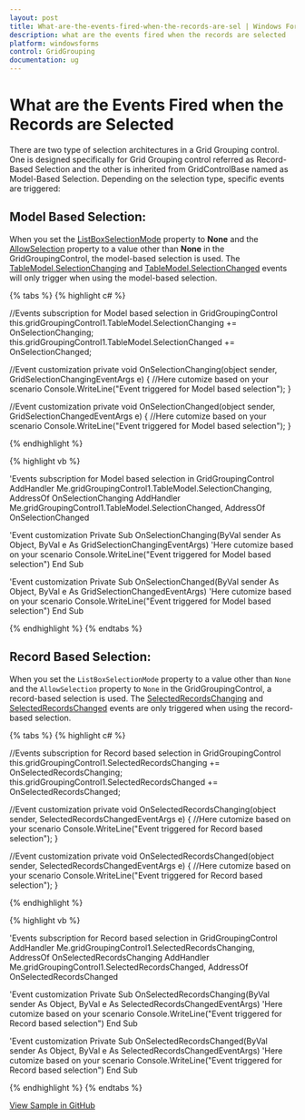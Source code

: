 ```yaml
---
layout: post
title: What-are-the-events-fired-when-the-records-are-sel | Windows Forms | Syncfusion
description: what are the events fired when the records are selected
platform: windowsforms
control: GridGrouping
documentation: ug
---
```


# What are the Events Fired when the Records are Selected

There are two type of selection architectures in a Grid Grouping control. One is designed specifically for Grid Grouping control referred as Record-Based Selection and the other is inherited from GridControlBase named as Model-Based Selection. Depending on the selection type, specific events are triggered:

## Model Based Selection:

When you set the [ListBoxSelectionMode](https://help.syncfusion.com/cr/windowsforms/Syncfusion.Windows.Forms.Grid.Grouping.GridTableOptionsStyleInfo.html#Syncfusion_Windows_Forms_Grid_Grouping_GridTableOptionsStyleInfo_ListBoxSelectionMode) property to **None** and the [AllowSelection](https://help.syncfusion.com/cr/windowsforms/Syncfusion.Windows.Forms.Grid.Grouping.GridTableOptionsStyleInfo.html#Syncfusion_Windows_Forms_Grid_Grouping_GridTableOptionsStyleInfo_AllowSelection) property to a value other than **None** in the GridGroupingControl, the model-based selection is used. The [TableModel.SelectionChanging](https://help.syncfusion.com/cr/windowsforms/Syncfusion.Windows.Forms.Grid.GridModel.html#Syncfusion_Windows_Forms_Grid_GridModel_SelectionChanging) and [TableModel.SelectionChanged](https://help.syncfusion.com/cr/windowsforms/Syncfusion.Windows.Forms.Grid.GridModel.html#Syncfusion_Windows_Forms_Grid_GridModel_SelectionChanged) events will only trigger when using the model-based selection.

{% tabs %}
{% highlight c# %}

//Events subscription for Model based selection in GridGroupingControl
this.gridGroupingControl1.TableModel.SelectionChanging += OnSelectionChanging;
this.gridGroupingControl1.TableModel.SelectionChanged += OnSelectionChanged;

//Event customization
private void OnSelectionChanging(object sender, GridSelectionChangingEventArgs e)
{
    //Here cutomize based on your scenario
	Console.WriteLine("Event triggered for Model based selection");
}

//Event customization
private void OnSelectionChanged(object sender, GridSelectionChangedEventArgs e)
{
    //Here cutomize based on your scenario
	Console.WriteLine("Event triggered for Model based selection");
}

{% endhighlight %}

{% highlight vb %}

'Events subscription for Model based selection in GridGroupingControl
AddHandler Me.gridGroupingControl1.TableModel.SelectionChanging, AddressOf OnSelectionChanging
AddHandler Me.gridGroupingControl1.TableModel.SelectionChanged, AddressOf OnSelectionChanged

'Event customization
Private Sub OnSelectionChanging(ByVal sender As Object, ByVal e As GridSelectionChangingEventArgs)
   'Here cutomize based on your scenario
   Console.WriteLine("Event triggered for Model based selection")
End Sub

'Event customization
Private Sub OnSelectionChanged(ByVal sender As Object, ByVal e As GridSelectionChangedEventArgs)
   'Here cutomize based on your scenario
   Console.WriteLine("Event triggered for Model based selection")
End Sub

{% endhighlight %}
{% endtabs %}


## Record Based Selection:

When you set the `ListBoxSelectionMode` property to a value other than `None` and the `AllowSelection` property to `None` in the GridGroupingControl, a record-based selection is used. The [SelectedRecordsChanging](https://help.syncfusion.com/cr/windowsforms/Syncfusion.Windows.Forms.Grid.Grouping.GridGroupingControl.html#Syncfusion_Windows_Forms_Grid_Grouping_GridGroupingControl_SelectedRecordsChanging) and [SelectedRecordsChanged](https://help.syncfusion.com/cr/windowsforms/Syncfusion.Windows.Forms.Grid.Grouping.GridGroupingControl.html#Syncfusion_Windows_Forms_Grid_Grouping_GridGroupingControl_SelectedRecordsChanged) events are only triggered when using the record-based selection.


{% tabs %}
{% highlight c# %}

//Events subscription for Record based selection in GridGroupingControl
this.gridGroupingControl1.SelectedRecordsChanging += OnSelectedRecordsChanging;
this.gridGroupingControl1.SelectedRecordsChanged += OnSelectedRecordsChanged;

//Event customization
private void OnSelectedRecordsChanging(object sender, SelectedRecordsChangedEventArgs e)
{
    //Here cutomize based on your scenario
    Console.WriteLine("Event triggered for Record based selection");
}

//Event customization
private void OnSelectedRecordsChanged(object sender, SelectedRecordsChangedEventArgs e)
{
    //Here cutomize based on your scenario
    Console.WriteLine("Event triggered for Record based selection");
} 

{% endhighlight %}

{% highlight vb %}

'Events subscription for Record based selection in GridGroupingControl
AddHandler Me.gridGroupingControl1.SelectedRecordsChanging, AddressOf OnSelectedRecordsChanging
AddHandler Me.gridGroupingControl1.SelectedRecordsChanged, AddressOf OnSelectedRecordsChanged

'Event customization
Private Sub OnSelectedRecordsChanging(ByVal sender As Object, ByVal e As SelectedRecordsChangedEventArgs)
	'Here cutomize based on your scenario
	Console.WriteLine("Event triggered for Record based selection")
End Sub

'Event customization
Private Sub OnSelectedRecordsChanged(ByVal sender As Object, ByVal e As SelectedRecordsChangedEventArgs)
	'Here cutomize based on your scenario
	Console.WriteLine("Event triggered for Record based selection")
End Sub

{% endhighlight %}
{% endtabs %}

[View Sample in GitHub](https://github.com/SyncfusionExamples/What-are-the-Events-Fired-when-the-Records-are-Selected)